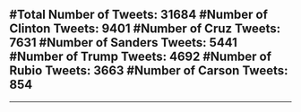 #Total Number of Tweets: 31684 
#Number of Clinton Tweets: 9401
#Number of Cruz Tweets: 7631
#Number of Sanders Tweets: 5441
#Number of Trump Tweets: 4692
#Number of Rubio Tweets: 3663
#Number of Carson Tweets: 854
---
---
